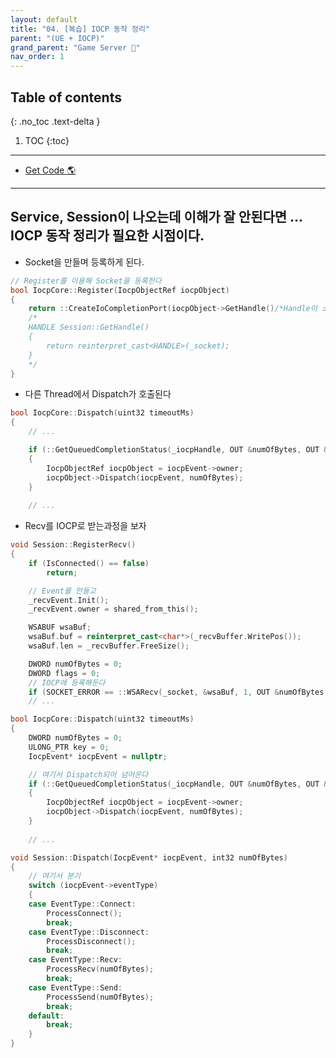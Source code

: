 ```yaml
---
layout: default
title: "04. [복습] IOCP 동작 정리"
parent: "(UE + IOCP)"
grand_parent: "Game Server 👾"
nav_order: 1
---
```


## Table of contents
{: .no_toc .text-delta }

1. TOC
{:toc}

---

* [Get Code 🌎](https://github.com/Arthur880708/cpp.unreal.server.example/tree/1)

---

## Service, Session이 나오는데 이해가 잘 안된다면 ... IOCP 동작 정리가 필요한 시점이다.

* Socket을 만들며 등록하게 된다.

```cpp
// Register를 이용해 Socket을 등록한다
bool IocpCore::Register(IocpObjectRef iocpObject)
{
	return ::CreateIoCompletionPort(iocpObject->GetHandle()/*Handle이 소켓임*/, _iocpHandle, /*key*/0, 0);
    /*
    HANDLE Session::GetHandle()
    {
        return reinterpret_cast<HANDLE>(_socket);
    }
    */
}
```

* 다른 Thread에서 Dispatch가 호출된다

```cpp
bool IocpCore::Dispatch(uint32 timeoutMs)
{
	// ...

	if (::GetQueuedCompletionStatus(_iocpHandle, OUT &numOfBytes, OUT &key, OUT reinterpret_cast<LPOVERLAPPED*>(&iocpEvent), timeoutMs))
	{
		IocpObjectRef iocpObject = iocpEvent->owner;
		iocpObject->Dispatch(iocpEvent, numOfBytes);
	}
    
	// ...
```

* Recv를 IOCP로 받는과정을 보자

```cpp
void Session::RegisterRecv()
{
	if (IsConnected() == false)
		return;

    // Event를 만들고
	_recvEvent.Init();
	_recvEvent.owner = shared_from_this();

	WSABUF wsaBuf;
	wsaBuf.buf = reinterpret_cast<char*>(_recvBuffer.WritePos());
	wsaBuf.len = _recvBuffer.FreeSize();

	DWORD numOfBytes = 0;
	DWORD flags = 0;
    // IOCP에 등록해둔다
	if (SOCKET_ERROR == ::WSARecv(_socket, &wsaBuf, 1, OUT &numOfBytes, OUT &flags, &_recvEvent, nullptr))
	// ...
```

```cpp
bool IocpCore::Dispatch(uint32 timeoutMs)
{
	DWORD numOfBytes = 0;
	ULONG_PTR key = 0;	
	IocpEvent* iocpEvent = nullptr;

    // 여기서 Dispatch되어 넘어온다
	if (::GetQueuedCompletionStatus(_iocpHandle, OUT &numOfBytes, OUT &key, OUT reinterpret_cast<LPOVERLAPPED*>(&iocpEvent), timeoutMs))
	{
		IocpObjectRef iocpObject = iocpEvent->owner;
		iocpObject->Dispatch(iocpEvent, numOfBytes);
	}
	
    // ...
```

```cpp
void Session::Dispatch(IocpEvent* iocpEvent, int32 numOfBytes)
{
    // 여기서 분기
	switch (iocpEvent->eventType)
	{
	case EventType::Connect:
		ProcessConnect();
		break;
	case EventType::Disconnect:
		ProcessDisconnect();
		break;
	case EventType::Recv:
		ProcessRecv(numOfBytes);
		break;
	case EventType::Send:
		ProcessSend(numOfBytes);
		break;
	default:
		break;
	}
}
```
